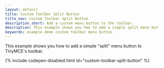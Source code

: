 ```yaml
---
layout: default
title: Custom Toolbar Split Button
title_nav: Custom Toolbar Split Button
description_short: Add a custom menu button to the toolbar.
description: This example shows you how to add a simple split menu button to TinyMCE's toolbar.
keywords: example demo custom toolbar menu button
---
```


This example shows you how to add a simple "split" menu button to TinyMCE's toolbar.

{% include codepen-disabled.html id="custom-toolbar-split-button" %}
